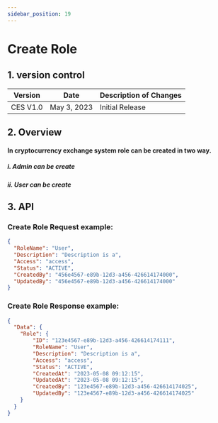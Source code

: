 ```yaml
---
sidebar_position: 19
---
```


# Create Role

## 1. version control

| Version  | Date        | Description of Changes |
| -------- | ----------- | ---------------------- |
| CES V1.0 | May 3, 2023 | Initial Release        |

## 2. Overview

#### In cryptocurrency exchange system role can be created in two way.
##### i.  Admin can be create
##### ii. User can be create 


## 3. API

### Create Role Request example:

```json
{
  "RoleName": "User",
  "Description": "Description is a",
  "Access": "access",
  "Status": "ACTIVE",
  "CreatedBy": "456e4567-e89b-12d3-a456-426614174000",
  "UpdatedBy": "456e4567-e89b-12d3-a456-426614174000"
}
```

### Create Role Response example:

```json
{
  "Data": {
    "Role": {
        "ID": "123e4567-e89b-12d3-a456-426614174111", 
        "RoleName": "User",
        "Description": "Description is a",
        "Access": "access",
        "Status": "ACTIVE",
        "CreatedAt": "2023-05-08 09:12:15",
        "UpdatedAt": "2023-05-08 09:12:15",
        "CreatedBy": "123e4567-e89b-12d3-a456-426614174025",
        "UpdatedBy": "123e4567-e89b-12d3-a456-426614174025"
    }
  }
}
```
